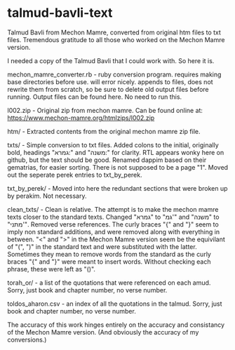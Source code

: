 # talmud-bavli-text

Talmud Bavli from Mechon Mamre, converted from original htm files to txt files.
Tremendous gratitude to all those who worked on the Mechon Mamre version. 

I needed a copy of the Talmud Bavli that I could work with. So here it is.

mechon_mamre_converter.rb - ruby conversion program. requires making base directories before use. will error nicely. appends to files, does not rewrite them from scratch, so be sure to delete old output files before running. Output files can be found here. No need to run this.

l002.zip - Original zip from mechon mamre. Can be found online at: https://www.mechon-mamre.org/htmlzips/l002.zip

htm/ - Extracted contents from the original mechon mamre zip file.

txts/ - Simple conversion to txt files. Added colons to the initial, originally bold, headings "גמרא:" and "משנה:" for clarity. RTL appears wonky here on github, but the text should be good. Renamed dappim based on their gematrias, for easier sorting. There is not supposed to be a page "1". Moved out the seperate perek entries to txt_by_perek.

txt_by_perek/ - Moved into here the redundant sections that were broken up by perakim. Not necessary.

clean_txts/ - Clean is relative. The attempt is to make the mechon mamre texts closer to the standard texts. Changed "גמרא" to "גמ'" and "משנה" to "מתני'". Removed verse references. The curly braces "{" and "}" seem to imply non standard additions, and were removed along with everything in between. "<" and ">" in the Mechon Mamre version seem be the equivilant of "(", ")" in the standard text and were substituted with the latter. Sometimes they mean to remove words from the standard as the curly braces "{" and "}" were meant to insert words. Without checking each phrase, these were left as "()".

torah_or/ - a list of the quotations that were referenced on each amud. Sorry, just book and chapter number, no verse number.

toldos_aharon.csv - an index of all the quotations in the talmud. Sorry, just book and chapter number, no verse number.

The accuracy of this work hinges entirely on the accuracy and consistancy of the Mechon Mamre version. (And obviously the accuracy of my conversions.)

